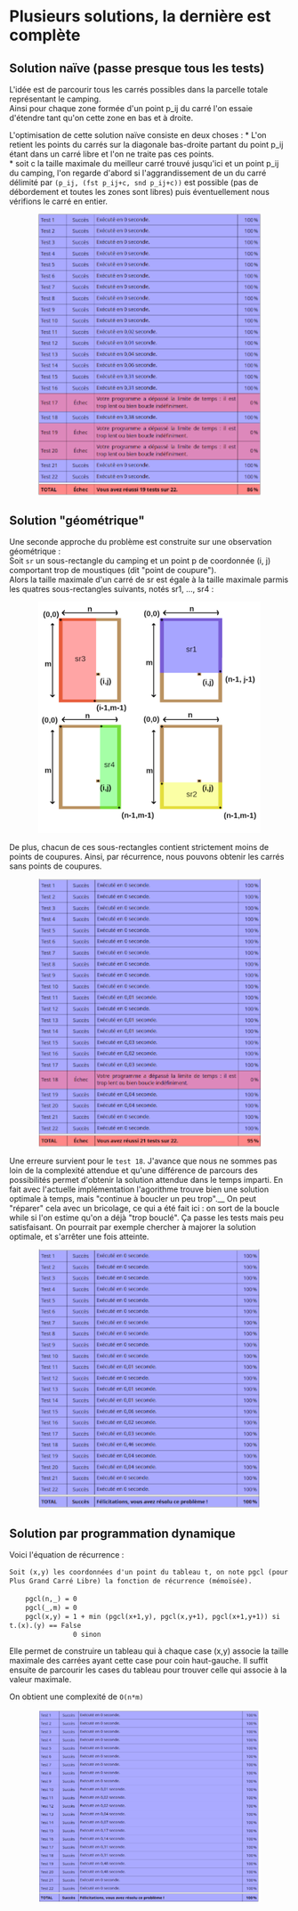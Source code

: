 # Plusieurs solutions, la dernière est complète

## Solution naïve (passe presque tous les tests)
L'idée est de parcourir tous les carrés possibles dans la parcelle totale représentant le camping.   
Ainsi pour chaque zone formée d'un point p_ij du carré l'on essaie d'étendre tant qu'on cette zone en bas et à droite.  

L'optimisation de cette solution naïve consiste en deux choses : 
    * L'on retient les points du carrés sur la diagonale bas-droite partant du point p_ij étant dans un carré libre et l'on ne traite pas ces points.  
    * soit c la taille maximale du meilleur carré trouvé jusqu'ici et un point p_ij du camping, l'on regarde d'abord si l'aggrandissement de un du carré délimité par ``(p_ij, (fst p_ij+c, snd p_ij+c))`` est possible (pas de débordement et toutes les zones sont libres) puis éventuellement nous vérifions le carré en entier.
<p align="center"><img src="pics/solution-naive.png" width="400em"> </p>

## Solution "géométrique"
Une seconde approche du problème est construite sur une observation géométrique :   
Soit `sr` un sous-rectangle du camping et un point p de coordonnée (i, j) comportant trop de moustiques (dit "point de coupure").  
Alors la taille maximale d'un carré de sr est égale à la taille maximale parmis les quatres sous-rectangles suivants, notés sr1, ..., sr4 :  

<p align="center"><img src="pics/schema-geometrique-fond-blanc.png" width="400em"> </p>

De plus, chacun de ces sous-rectangles contient strictement moins de points de coupures.
Ainsi, par récurrence, nous pouvons obtenir les carrés sans points de coupures.

<p align="center"><img src="pics/solution-geometrique-sans-epsilon_optimisation.png" width="400em"> </p>

Une erreure survient pour le `test 18`. J'avance que nous ne sommes pas loin de la complexité attendue et qu'une différence de parcours des possibilités permet d'obtenir la solution attendue dans le temps imparti.
En fait avec l'actuelle implémentation l'agorithme trouve bien une solution optimale à temps, mais "continue à boucler un peu trop".__
On peut "réparer" cela avec un bricolage, ce qui a été fait ici : on sort de la boucle while si l'on estime qu'on a déjà "trop bouclé". Ça passe les tests mais peu satisfaisant.
On pourrait par exemple chercher à majorer la solution optimale, et s'arrêter une fois atteinte.

<p align="center"><img src="pics/solution-geometrique-AVEC-epsilon_optimisation.png" width="400em"> </p>

## Solution par programmation dynamique

Voici l'équation de récurrence :

```
Soit (x,y) les coordonnées d'un point du tableau t, on note pgcl (pour Plus Grand Carré Libre) la fonction de récurrence (mémoïsée).

    pgcl(n,_) = 0  
    pgcl(_,m) = 0  
    pgcl(x,y) = 1 + min (pgcl(x+1,y), pgcl(x,y+1), pgcl(x+1,y+1)) si t.(x).(y) == False  
                0 sinon  
```

Elle permet de construire un tableau qui à chaque case (x,y) associe la taille maximale des carrées ayant cette case pour coin haut-gauche.
Il suffit ensuite de parcourir les cases du tableau pour trouver celle qui associe à la valeur maximale.  

On obtient une complexité de `O(n*m)`

<p align="center"><img src="pics/solution_prog_dyna.png" width="400em"> </p>
